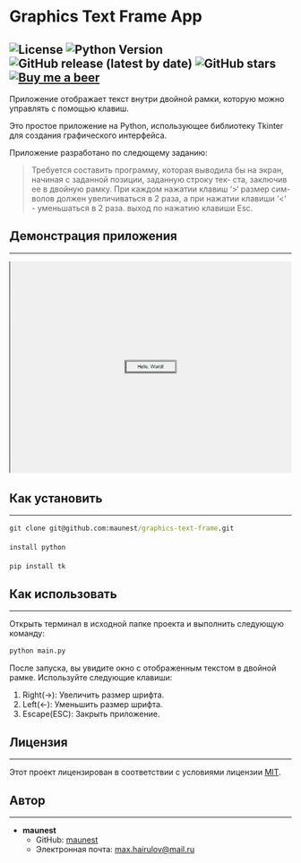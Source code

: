 # Graphics Text Frame App

![License](https://img.shields.io/badge/license-MIT-blue.svg) 
![Python Version](https://img.shields.io/badge/python-3.11.1-blue)
![GitHub release (latest by date)](https://img.shields.io/github/v/release/maunest/graphics-text-frame)
![GitHub stars](https://img.shields.io/github/stars/maunest/graphics-text-frame)
[![Buy me a beer](https://img.shields.io/badge/Buy%20me%20a-beer-orange)](https://4.bp.blogspot.com/-MAAw9rtjNHM/XMjglKWMGaI/AAAAAAAA5KM/SKvNeCsLm8EWF8cvltoGtxZs9OFcdgOiwCLcBGAs/s1600/Medovarus%252B-%252B1.jpg)
---
Приложение отображает текст внутри двойной рамки, 
которую можно управлять с помощью клавиш.

Это простое приложение на Python, использующее библиотеку Tkinter 
для создания графического интерфейса. 

Приложение разработано по следющему заданию:
> Требуется составить программу, которая выводила бы на экран, начиная с заданной позиции, заданную строку тек-
ста, заключив ее в двойную рамку. При каждом нажатии клавиш ‘>‘ размер сим-
волов должен увеличиваться в 2 раза, а при нажатии клавиши ‘<‘ - уменьшаться в
2 раза. выход по нажатию клавиши Esc.

## Демонстрация приложения

---
<img src="gif/DemoApp.gif" alt="Демонстрация">

## Как установить

---

```cmd
git clone git@github.com:maunest/graphics-text-frame.git

install python

pip install tk
```


## Как использовать

---
Открыть терминал в исходной папке проекта и выполнить следующую команду:
```cmd
python main.py
```

После запуска, вы увидите окно с отображенным текстом в двойной рамке. Используйте следующие клавиши:

1) Right(→): Увеличить размер шрифта.
2) Left(←): Уменьшить размер шрифта.
3) Escape(ESC): Закрыть приложение.

## Лицензия

---

Этот проект лицензирован в соответствии с условиями лицензии [MIT](LICENSE.md).


## Автор

---

- **maunest**
  - GitHub: [maunest](https://github.com/maunest)
  - Электронная почта: max.hairulov@mail.ru